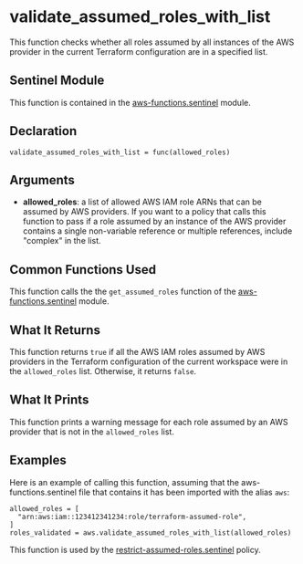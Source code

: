 # validate_assumed_roles_with_list
This function checks whether all roles assumed by all instances of the AWS provider in the current Terraform configuration are in a specified list.

## Sentinel Module
This function is contained in the [aws-functions.sentinel](../aws-functions.sentinel) module.

## Declaration
`validate_assumed_roles_with_list = func(allowed_roles)`

## Arguments
* **allowed_roles**: a list of allowed AWS IAM role ARNs that can be assumed by AWS providers. If you want to a policy that calls this function to pass if a role assumed by an instance of the AWS provider contains a single non-variable reference or multiple references, include "complex" in the list.

## Common Functions Used
This function calls the the `get_assumed_roles` function of the [aws-functions.sentinel](../aws-functions.sentinel) module.

## What It Returns
This function returns `true` if all the AWS IAM roles assumed by AWS providers in the Terraform configuration of the current workspace were in the `allowed_roles` list. Otherwise, it returns `false`.

## What It Prints
This function prints a warning message for each role assumed by an AWS provider that is not in the `allowed_roles` list.

## Examples
Here is an example of calling this function, assuming that the aws-functions.sentinel file that contains it has been imported with the alias `aws`:
```
allowed_roles = [
  "arn:aws:iam::123412341234:role/terraform-assumed-role",
]
roles_validated = aws.validate_assumed_roles_with_list(allowed_roles)
```

This function is used by the [restrict-assumed-roles.sentinel](../../restrict-assumed-roles.sentinel) policy.
